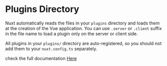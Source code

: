 # Plugins Directory

Nuxt automatically reads the files in your `plugins` directory and loads them at the creation of the Vue application. You can use `.server` or `.client` suffix in the file name to load a plugin only on the server or client side.

All plugins in your `plugins/` directory are auto-registered, so you should not add them to your `nuxt.config.ts` separately.

check the full documentation [Here](https://nuxt.com/docs/guide/directory-structure/plugins)